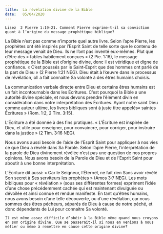 ```yaml
---
title:  La révélation divine de la Bible
date:   05/04/2020
---
```


`Lisez  2 Pierre 1:19-21. Comment Pierre exprime-t-il sa conviction quant à l’origine du message prophétique biblique?`

La Bible n’est pas comme n’importe quel autre livre. Selon l’apre Pierre, les prophètes ont été inspirés par l’Esprit Saint de telle sorte que le contenu de leur message venait de Dieu. Ils ne l’ont pas inventé eux-mêmes. Plut que d’être des « fables habilement conçues » (2 Pie. 1:16), le message prophétique de la Bible est d’origine divine, donc il est véridique et digne de confiance. « C’est poussés par le Saint-Esprit que des hommes ont parlé de la part de Dieu » (2 Pierre 1:21 NEG). Dieu était à l’œuvre dans le processus de révélation, oIl a fait connaitre Sa volonté à des êtres humains choisis.

La communication verbale directe entre Dieu et certains êtres humains est un fait incontournable dans les Écritures. C’est pourquoi la Bible a une autorité divine spéciale, et nous devons prendre l’élément divin en considération dans notre interprétation des Écritures. Ayant notre saint Dieu comme auteur ultime, les livres bibliques sont à juste titre appelés« saintes Écritures » (Rom. 1:2, 2 Tim. 3:15).

L’Écriture a été donnée à des fins pratiques. « L’Écriture est inspirée de Dieu, et utile pour enseigner, pour convaincre, pour corriger, pour instruire dans la justice » (2 Tim. 3:16 NEG).

Nous avons aussi besoin de l’aide de l’Esprit Saint pour appliquer à nos vies ce que Dieu a révélé dans Sa Parole. Selon l’apre Pierre, l’interprétation de la parole de Dieu divinement révélée n’est pas une question de nos propres opinions. Nous avons besoin de la Parole de Dieu et de l’Esprit Saint pour aboutir à une bonne interprétation.

L’Écriture dit aussi: « Car le Seigneur, l’Éternel, ne fait rien Sans avoir révélé Son secret à Ses serviteurs les prophètes » (Amos 3:7 NEG). Les mots bibliques pour « révélation » (sous ses différentes formes) expriment l’idée d’une chose précédemment cachée qui est maintenant divulguée ou dévoilée et ainsi connue et rendue manifeste. En tant qu’êtres humains, nous avons besoin d’une telle découverte, ou d’une révélation, car nous sommes des êtres pécheurs, séparés de Dieu à cause de notre péché, et donc dépendants de Lui pour connaitre Sa volonté.

`Il est même assez difficile d’obéir à la Bible même quand nous croyons en son origine divine. Que se passerait-il si nous en venions à nous méfier ou même à remettre en cause cette origine divine?`
